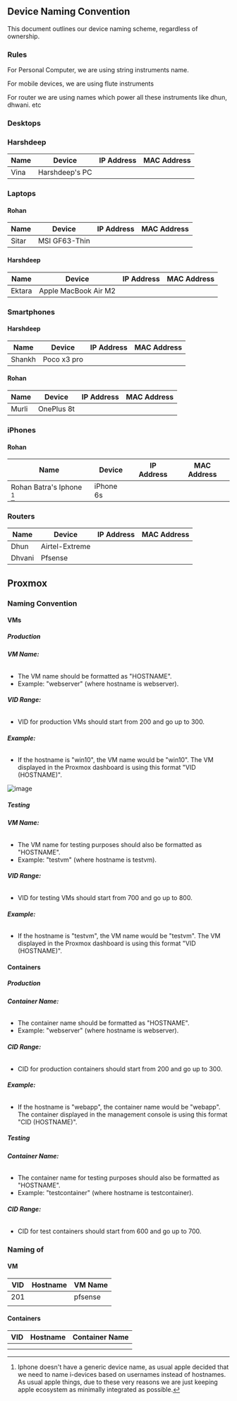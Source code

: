 ## Device Naming Convention

This document outlines our device naming scheme, regardless of ownership.


### Rules 

For Personal Computer, we are using string instruments name.

For mobile devices, we are using flute instruments

For router we are using names which power all these instruments like dhun, dhwani. etc


### Desktops

### Harshdeep

| Name  | Device           | IP Address  | MAC Address       |
|-------|------------------|-------------|-------------------|
| Vina  | Harshdeep's PC   |             |                   |

### Laptops



#### Rohan

| Name  | Device             | IP Address    | MAC Address       |
|-------|--------------------|---------------|-------------------|
| Sitar | MSI GF63-Thin      |               |                   |

#### Harshdeep

| Name  | Device                   | IP Address    | MAC Address       |
|-------|--------------------------|---------------|-------------------|
|    Ektara   | Apple MacBook Air M2     |               |                   |

### Smartphones

#### Harshdeep

| Name  | Device                   | IP Address    | MAC Address       |
|-------|--------------------------|---------------|-------------------|
|    Shankh   | Poco x3 pro    |               |                   |


#### Rohan

| Name  | Device      | IP Address    | MAC Address       |
|-------|-------------|---------------|-------------------|
|   Murli    | OnePlus 8t  |               |                   |

### iPhones

#### Rohan

| Name  | Device      | IP Address    | MAC Address       |
|-------|-------------|---------------|-------------------|
|   Rohan Batra's Iphone [^1]    | iPhone 6s   |               |                   |

### Routers

| Name            | Device          | IP Address    | MAC Address       |
|-----------------|-----------------|---------------|-------------------|
|       Dhun          | Airtel-Extreme       |               |                   |
|       Dhvani        | Pfsense              |               |                   |


## Proxmox

### Naming Convention

#### VMs

##### Production

###### **VM Name:**
- The VM name should be formatted as "HOSTNAME".
- Example: "webserver" (where hostname is webserver).

###### **VID Range:**
- VID for production VMs should start from 200 and go up to 300.

###### **Example:**
- If the hostname is "win10", the VM name would be "win10". The VM displayed in the Proxmox dashboard is using this format "VID (HOSTNAME)".

![image](https://github.com/rohanbatrain/knowledge-base/assets/116573125/980bf30a-1f0c-4baf-bbca-ca7755ba4b3f)

##### Testing

###### **VM Name:**
- The VM name for testing purposes should also be formatted as "HOSTNAME".
- Example: "testvm" (where hostname is testvm).

###### **VID Range:**
- VID for testing VMs should start from 700 and go up to 800.

###### **Example:**
- If the hostname is "testvm", the VM name would be "testvm". The VM displayed in the Proxmox dashboard is using this format "VID (HOSTNAME)".

#### Containers

##### Production

###### **Container Name:**
- The container name should be formatted as "HOSTNAME".
- Example: "webserver" (where hostname is webserver).

###### **CID Range:**
- CID for production containers should start from 200 and go up to 300.

###### **Example:**
- If the hostname is "webapp", the container name would be "webapp". The container displayed in the management console is using this format "CID (HOSTNAME)".

##### Testing

###### **Container Name:**
- The container name for testing purposes should also be formatted as "HOSTNAME".
- Example: "testcontainer" (where hostname is testcontainer).

###### **CID Range:**
- CID for test  containers should start from 600 and go up to 700.


### Naming of

#### VM


| VID | Hostname       | VM Name               |
|-----|----------------|-----------------------|
|  201   |        |       pfsense  |
|  | |    |


#### Containers


| VID | Hostname       | Container Name               |
|-----|----------------|-----------------------------|
| |       |     |
|  | | |



[^1]: Iphone doesn't have a generic device name, as usual apple decided that we need to name i-devices based on usernames instead of hostnames. As usual apple things, due to these very reasons we are just keeping apple ecosystem as minimally integrated as possible.  
